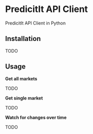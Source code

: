 # PredicitIt API Client

PredicitIt API Client in Python

## Installation

TODO

## Usage

**Get all markets**

TODO

**Get single market**

TODO

**Watch for changes over time**

TODO
